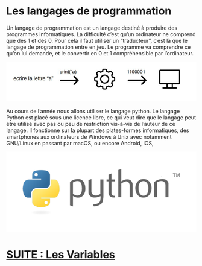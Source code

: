 # Les langages de programmation

Un langage de programmation est un langage destiné à produire des programmes informatiques. La difficulté c’est qu’un ordinateur ne comprend que des 1 et des 0. Pour cela il faut utiliser un “traducteur”, c’est là que le langage de programmation entre en jeu. Le programme va comprendre ce qu’on lui demande, et le convertir en 0 et 1 compréhensible par l’ordinateur.

![image](./langages_de_programmation.JPG )

Au cours de l’année nous allons utiliser le langage python. Le langage Python est placé sous une licence libre, ce qui veut dire que le langage peut être utilisé avec pas ou peu de restriction vis-à-vis de l’auteur de ce langage. Il fonctionne sur la plupart des plates-formes informatiques, des smartphones aux ordinateurs de Windows à Unix avec notamment GNU/Linux en passant par macOS, ou encore Android, iOS,

![image](./Python-logo.png )

# [SUITE : Les Variables](./VARIABLES.md)
